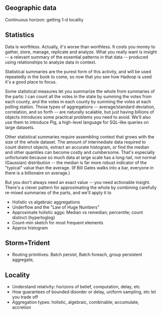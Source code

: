 ## Geographic data

Continuous horizon: getting 1-d locality 

## Statistics

Data is worthless. Actually, it's worse than worthless. It costs you money to gather, store, manage, replicate and analyze. What you really want is insight -- a relevant summary of the essential patterns in that data -- produced using relationships to analyze data in context. 

Statistical summaries are the purest form of this activity, and will be used repeatedly in the book to come, so now that you see how Hadoop is used it's a good place to focus.

Some statistical measures let you summarize the whole from summaries of the parts: I can count all the votes in the state by summing the votes from each county, and the votes in each county by summing the votes at each polling station. Those types of aggregations -- average/standard deviation, correlation, and so forth -- are naturally scalable, but just having billions of objects introduces some practical problems you need to avoid. We'll also use them to introduce Pig, a high-level language for SQL-like queries on large datasets.

Other statistical summaries require assembling context that grows with the size of the whole dataset. The amount of intermediate data required to count distinct objects, extract an accurate histogram, or find the median and other quantiles can become costly and cumbersome. That's especially unfortunate because so much data at large scale has a long-tail, not normal (Gaussian) distribution -- the median is far more robust indicator of the "typical" value than the average. (If Bill Gates walks into a bar, everyone in there is a billionaire on average.)

But you don't always need an exact value -- you need actionable insight. There's a clever pattern for approximating the whole by combining carefully re-mixed summaries of the parts, and we'll apply it to 

* Holistic vs algebraic aggregations
* Underflow and the "Law of Huge Numbers"
* Approximate holistic aggs: Median vs remedian; percentile; count distinct (hyperloglog)
* Count-min sketch for most frequent elements
* Approx histogram

## Storm+Trident



* Routing primitives: Batch persist, Batch foreach, group persistent aggregate, 

## Locality

* Understand relativity: horizons of belief, computation, delay, etc
* How guarantees of bounded disorder or delay, uniform sampling, etc let you trade off
* Aggregation types: holistic, algebraic, combinable; accumulate, accretion


